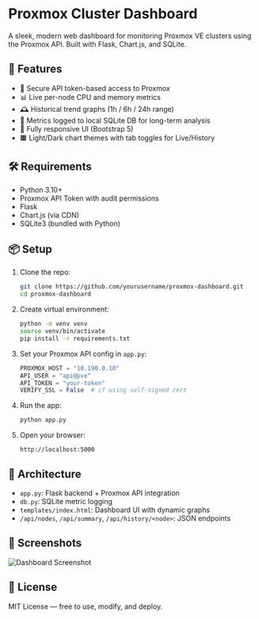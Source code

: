 # Proxmox Cluster Dashboard

A sleek, modern web dashboard for monitoring Proxmox VE clusters using the Proxmox API. Built with Flask, Chart.js, and SQLite.

## 🚀 Features

- 🔐 Secure API token-based access to Proxmox
- 📊 Live per-node CPU and memory metrics
- 🕰 Historical trend graphs (1h / 6h / 24h range)
- 💾 Metrics logged to local SQLite DB for long-term analysis
- 🧭 Fully responsive UI (Bootstrap 5)
- 🟧 Light/Dark chart themes with tab toggles for Live/History

## 🛠 Requirements

- Python 3.10+
- Proxmox API Token with audit permissions
- Flask
- Chart.js (via CDN)
- SQLite3 (bundled with Python)

## 📦 Setup

1. Clone the repo:
   ```bash
   git clone https://github.com/yourusername/proxmox-dashboard.git
   cd proxmox-dashboard
   ```

2. Create virtual environment:
   ```bash
   python -m venv venv
   source venv/bin/activate
   pip install -r requirements.txt
   ```

3. Set your Proxmox API config in `app.py`:
   ```python
   PROXMOX_HOST = "10.190.0.10"
   API_USER = "api@pve"
   API_TOKEN = "your-token"
   VERIFY_SSL = False  # if using self-signed cert
   ```

4. Run the app:
   ```bash
   python app.py
   ```

5. Open your browser:
   ```
   http://localhost:5000
   ```

## 🧠 Architecture

- `app.py`: Flask backend + Proxmox API integration
- `db.py`: SQLite metric logging
- `templates/index.html`: Dashboard UI with dynamic graphs
- `/api/nodes`, `/api/summary`, `/api/history/<node>`: JSON endpoints

## 📸 Screenshots

![Dashboard Screenshot](screenshots/dashboard.png)

## 📜 License

MIT License — free to use, modify, and deploy.
